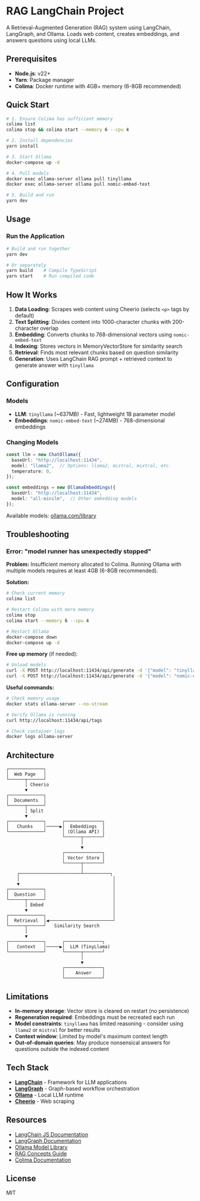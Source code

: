# RAG LangChain Project

A Retrieval-Augmented Generation (RAG) system using LangChain, LangGraph, and Ollama. Loads web content, creates embeddings, and answers questions using local LLMs.

## Prerequisites

- **Node.js**: v22+
- **Yarn**: Package manager
- **Colima**: Docker runtime with 4GB+ memory (6-8GB recommended)

## Quick Start

```bash
# 1. Ensure Colima has sufficient memory
colima list
colima stop && colima start --memory 6 --cpu 4

# 2. Install dependencies
yarn install

# 3. Start Ollama
docker-compose up -d

# 4. Pull models
docker exec ollama-server ollama pull tinyllama
docker exec ollama-server ollama pull nomic-embed-text

# 5. Build and run
yarn dev
```

## Usage

### Run the Application

```bash
# Build and run together
yarn dev

# Or separately
yarn build    # Compile TypeScript
yarn start    # Run compiled code
```

## How It Works

1. **Data Loading**: Scrapes web content using Cheerio (selects `<p>` tags by default)
2. **Text Splitting**: Divides content into 1000-character chunks with 200-character overlap
3. **Embedding**: Converts chunks to 768-dimensional vectors using `nomic-embed-text`
4. **Indexing**: Stores vectors in MemoryVectorStore for similarity search
5. **Retrieval**: Finds most relevant chunks based on question similarity
6. **Generation**: Uses LangChain RAG prompt + retrieved context to generate answer with `tinyllama`

## Configuration

### Models

- **LLM**: `tinyllama` (~637MB) - Fast, lightweight 1B parameter model
- **Embeddings**: `nomic-embed-text` (~274MB) - 768-dimensional embeddings

### Changing Models

```typescript
const llm = new ChatOllama({
  baseUrl: "http://localhost:11434",
  model: "llama2",  // Options: llama2, mistral, mixtral, etc.
  temperature: 0,
});

const embeddings = new OllamaEmbeddings({
  baseUrl: "http://localhost:11434",
  model: "all-minilm",  // Other embedding models
});
```

Available models: [ollama.com/library](https://ollama.com/library)

## Troubleshooting

### Error: "model runner has unexpectedly stopped"

**Problem:** Insufficient memory allocated to Colima. Running Ollama with multiple models requires at least 4GB (6-8GB recommended).

**Solution:**

```bash
# Check current memory
colima list

# Restart Colima with more memory
colima stop
colima start --memory 6 --cpu 4

# Restart Ollama
docker-compose down
docker-compose up -d
```

**Free up memory** (if needed):
```bash
# Unload models
curl -X POST http://localhost:11434/api/generate -d '{"model": "tinyllama", "keep_alive": 0}'
curl -X POST http://localhost:11434/api/generate -d '{"model": "nomic-embed-text", "keep_alive": 0}'
```

**Useful commands:**
```bash
# Check memory usage
docker stats ollama-server --no-stream

# Verify Ollama is running
curl http://localhost:11434/api/tags

# Check container logs
docker logs ollama-server
```

## Architecture

```
┌─────────────┐
│  Web Page   │
└──────┬──────┘
       │ Cheerio
       ▼
┌─────────────┐
│  Documents  │
└──────┬──────┘
       │ Split
       ▼
┌─────────────┐      ┌──────────────┐
│   Chunks    │─────▶│  Embeddings  │
└─────────────┘      │ (Ollama API) │
                     └──────┬───────┘
                            │
                            ▼
                     ┌──────────────┐
                     │ Vector Store │
                     └──────┬───────┘
                            │
    ┌───────────────────────┴──────────┐
    │                                   │
    ▼                                   │
┌─────────────┐                         │
│  Question   │                         │
└──────┬──────┘                         │
       │ Embed                          │
       ▼                                │
┌─────────────┐                         │
│  Retrieval  │◀────────────────────────┘
└──────┬──────┘   Similarity Search
       │
       ▼
┌─────────────┐      ┌──────────────┐
│   Context   │─────▶│  LLM (TinyLlama)
└─────────────┘      └──────┬───────┘
                            │
                            ▼
                     ┌──────────────┐
                     │    Answer    │
                     └──────────────┘
```

## Limitations

- **In-memory storage**: Vector store is cleared on restart (no persistence)
- **Regeneration required**: Embeddings must be recreated each run
- **Model constraints**: `tinyllama` has limited reasoning - consider using `llama2` or `mistral` for better results
- **Context window**: Limited by model's maximum context length
- **Out-of-domain queries**: May produce nonsensical answers for questions outside the indexed content

## Tech Stack

- **[LangChain](https://js.langchain.com/)** - Framework for LLM applications
- **[LangGraph](https://langchain-ai.github.io/langgraph/)** - Graph-based workflow orchestration
- **[Ollama](https://ollama.com/)** - Local LLM runtime
- **[Cheerio](https://cheerio.js.org/)** - Web scraping

## Resources

- [LangChain JS Documentation](https://js.langchain.com/docs/)
- [LangGraph Documentation](https://langchain-ai.github.io/langgraph/)
- [Ollama Model Library](https://ollama.com/library)
- [RAG Concepts Guide](https://python.langchain.com/docs/use_cases/question_answering/)
- [Colima Documentation](https://github.com/abiosoft/colima)

## License

MIT